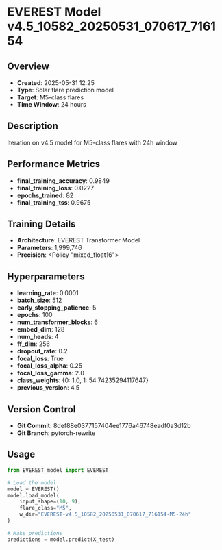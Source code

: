 # EVEREST Model v4.5_10582_20250531_070617_716154

## Overview
- **Created**: 2025-05-31 12:25
- **Type**: Solar flare prediction model
- **Target**: M5-class flares
- **Time Window**: 24 hours

## Description
Iteration on v4.5 model for M5-class flares with 24h window

## Performance Metrics
- **final_training_accuracy**: 0.9849
- **final_training_loss**: 0.0227
- **epochs_trained**: 82
- **final_training_tss**: 0.9675


## Training Details
- **Architecture**: EVEREST Transformer Model
- **Parameters**: 1,999,746
- **Precision**: <Policy "mixed_float16">

## Hyperparameters
- **learning_rate**: 0.0001
- **batch_size**: 512
- **early_stopping_patience**: 5
- **epochs**: 100
- **num_transformer_blocks**: 6
- **embed_dim**: 128
- **num_heads**: 4
- **ff_dim**: 256
- **dropout_rate**: 0.2
- **focal_loss**: True
- **focal_loss_alpha**: 0.25
- **focal_loss_gamma**: 2.0
- **class_weights**: {0: 1.0, 1: 54.74235294117647}
- **previous_version**: 4.5

## Version Control
- **Git Commit**: 8def88e0377157404ee1776a46748eadf0a3d12b
- **Git Branch**: pytorch-rewrite

## Usage
```python
from EVEREST_model import EVEREST

# Load the model
model = EVEREST()
model.load_model(
    input_shape=(10, 9),
    flare_class="M5",
    w_dir="EVEREST-v4.5_10582_20250531_070617_716154-M5-24h"
)

# Make predictions
predictions = model.predict(X_test)
```
